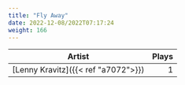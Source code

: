 ```yaml
---
title: "Fly Away"
date: 2022-12-08/2022T07:17:24
weight: 166
---
```




 Artist | Plays 
----- | -----:
[Lenny Kravitz]({{< ref "a7072">}}) | 1
